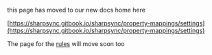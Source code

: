 this page has moved to our new docs home here 

[https://sharpsync.gitbook.io/sharpsync/property-mappings/settings](https://sharpsync.gitbook.io/sharpsync/property-mappings/settings)

The page for the [rules](markdown/rules.md) will move soon too
